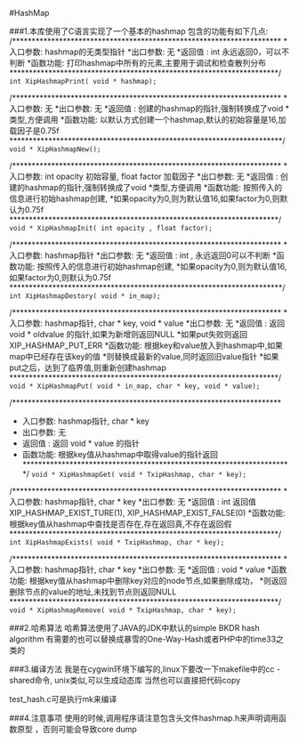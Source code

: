 #HashMap

###1.本库使用了C语言实现了一个基本的hashmap
包含的功能有如下几点:
/*********************************************************************
 *入口参数: hashmap的无类型指针
 *出口参数: 无
 *返回值  : int 永远返回0，可以不判断
 *函数功能: 打印hashmap中所有的元素,主要用于调试和检查散列分布
 *********************************************************************/
`int XipHashmapPrint( void * hashmap);`

/*********************************************************************
 *入口参数: 无
 *出口参数: 无
 *返回值  : 创建的hashmap的指针,强制转换成了void *类型,方便调用
 *函数功能: 以默认方式创建一个hashmap,默认的初始容量是16,加载因子是0.75f
 **********************************************************************/
`void * XipHashmapNew();`

/*********************************************************************
 *入口参数: int opacity 初始容量,  float factor 加载因子
 *出口参数: 无
 *返回值  : 创建的hashmap的指针,强制转换成了void *类型,方便调用
 *函数功能: 按照传入的信息进行初始hashmap创建,
 *如果opacity为0,则为默认值16,如果factor为0,则默认为0.75f
 *********************************************************************/
`void * XipHashmapInit( int opacity , float factor);`

/*********************************************************************
 *入口参数: hashmap指针
 *出口参数: 无
 *返回值  : int , 永远返回0可以不判断
 *函数功能: 按照传入的信息进行初始hashmap创建,
 *如果opacity为0,则为默认值16,如果factor为0,则默认为0.75f
 **********************************************************************/
`int XipHashmapDestory( void * in_map);`

/*********************************************************************
 *入口参数: hashmap指针, char * key, void * value
 *出口参数: 无
 *返回值  : 返回 void * oldvalue 的指针,如果为新增则返回NULL
 *如果put失败则返回XIP_HASHMAP_PUT_ERR
 *函数功能: 根据key和value放入到hashmap中,如果map中已经存在该key的值
 *则替换成最新的value,同时返回旧value指针
 *如果put之后，达到了临界值,则重新创建hashmap
 *********************************************************************/
`void * XipHashmapPut( void * in_map, char * key, void * value);`

/*********************************************************************
 * 入口参数: hashmap指针, char * key
 * 出口参数: 无
 * 返回值  : 返回 void * value 的指针
 * 函数功能: 根据key值从hashmap中取得value的指针返回
 *********************************************************************/
`void * XipHashmapGet( void * TxipHashmap, char * key);`

/*********************************************************************
 *入口参数: hashmap指针, char * key
 *出口参数: 无
 *返回值  : int 返回值XIP_HASHMAP_EXIST_TURE(1), XIP_HASHMAP_EXIST_FALSE(0)
 *函数功能: 根据key值从hashmap中查找是否存在,存在返回真,不存在返回假
 *********************************************************************/
`int XipHashmapExists( void * TxipHashmap, char * key);`

/*********************************************************************
 *入口参数: hashmap指针, char * key
 *出口参数: 无
 *返回值  : void * value
 *函数功能: 根据key值从hashmap中删除key对应的node节点,如果删除成功，
 *则返回删除节点的value的地址,未找到节点则返回NULL
 *********************************************************************/
`void * XipHashmapRemove( void * TxipHashmap, char * key);`


###2.哈希算法
哈希算法使用了JAVA的JDK中默认的simple BKDR hash algorithm
有需要的也可以替换成暴雪的One-Way-Hash或者PHP中的time33之类的

###3.编译方法
我是在cygwin环境下编写的,linux下要改一下makefile中的cc -shared命令, unix类似,可以生成动态库
当然也可以直接把代码copy

test_hash.c可是执行mk来编译


###4.注意事项
使用的时候,调用程序请注意包含头文件hashmap.h来声明调用函数原型 ，否则可能会导致core dump
